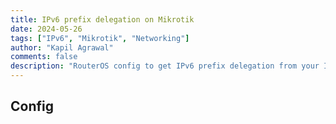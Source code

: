 ```yaml
---
title: IPv6 prefix delegation on Mikrotik
date: 2024-05-26
tags: ["IPv6", "Mikrotik", "Networking"]
author: "Kapil Agrawal"
comments: false
description: "RouterOS config to get IPv6 prefix delegation from your ISP"
---
```

## Config